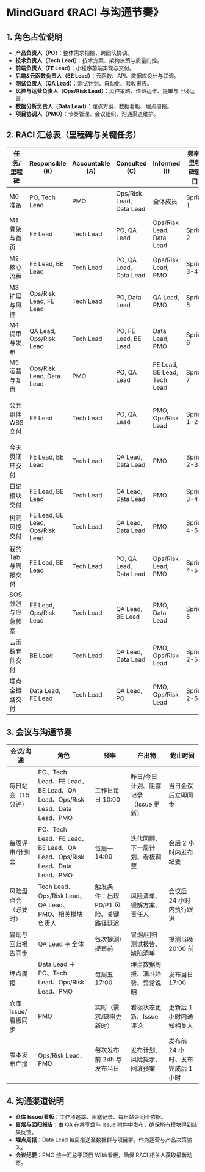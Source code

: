 ﻿# MindGuard 《RACI 与沟通节奏》

## 1. 角色占位说明
- **产品负责人（PO）**：整体需求把控、跨团队协调。
- **技术负责人（Tech Lead）**：技术方案、架构决策与质量门控。
- **前端负责人（FE Lead）**：小程序前端实现与交付。
- **后端&云函数负责人（BE Lead）**：云函数、API、数据库设计与联调。
- **测试负责人（QA Lead）**：测试计划、自动化、验收报告。
- **风控与运营负责人（Ops/Risk Lead）**：风控策略、值班运维、提审与上线运营。
- **数据分析负责人（Data Lead）**：埋点方案、数据看板、埋点周报。
- **项目协调人（PMO）**：节奏管理、会议组织、沟通渠道维护。

## 2. RACI 汇总表（里程碑与关键任务）
| 任务/里程碑 | Responsible (R) | Accountable (A) | Consulted (C) | Informed (I) | 频率/里程碑窗口 | 产出物 | 截止时间 |
| --- | --- | --- | --- | --- | --- | --- | --- |
| M0 准备 | PO, Tech Lead | PMO | Ops/Risk Lead, Data Lead | 全体成员 | Sprint 1 | 启动会纪要、需求基线、CI 环境 | Week 2 结束 |
| M1 骨架与首页 | FE Lead | Tech Lead | PO, QA Lead | Ops/Risk Lead, Data Lead | Sprint 2 | 主包骨架、今天页 MVP、体验包 | Week 4 结束 |
| M2 核心流程 | FE Lead, BE Lead | Tech Lead | PO, QA Lead, Data Lead | Ops/Risk Lead, PMO | Sprint 3-4 | 核心流程 Demo、分包联调记录、埋点验证 | Week 8 结束 |
| M3 扩展与风控 | Ops/Risk Lead, FE Lead | Tech Lead | PO, Data Lead | QA Lead, PMO | Sprint 5 | 风控能力上线、SOS 分包、监控配置 | Week 10 结束 |
| M4 提审与发布 | QA Lead, Ops/Risk Lead | Tech Lead | PO, FE Lead, BE Lead | Data Lead, PMO | Sprint 6 | 提审包、回滚预案、发布确认 | Week 12 结束 |
| M5 运营与复盘 | Ops/Risk Lead, Data Lead | PMO | PO, QA Lead | FE Lead, BE Lead, Tech Lead | Sprint 7 | 上线日报、指标看板、复盘报告 | Week 14 结束 |
| 公共组件 WBS 交付 | FE Lead | Tech Lead | PO, QA Lead | PMO, Ops/Risk Lead | Sprint 1-2 | 组件库、冒烟测试报告 | 与 WBS 任务结束同步 |
| 今天页闭环交付 | FE Lead, BE Lead | Tech Lead | QA Lead, Data Lead | PMO | Sprint 2-3 | /api/moods/today 联调记录、主流程测试报告 | Week 6 |
| 日记模块交付 | FE Lead, BE Lead | Tech Lead | QA Lead, Data Lead | PMO | Sprint 3-4 | /api/journals 联调、专项测试报告 | Week 8 |
| 树洞风控交付 | FE Lead, BE Lead, Ops/Risk Lead | Tech Lead | QA Lead, Data Lead | PMO | Sprint 4-5 | 风控演练报告、告警配置 | Week 10 |
| 我的 Tab 与周报交付 | FE Lead, BE Lead | Tech Lead | PO, QA Lead, Data Lead | Ops/Risk Lead, PMO | Sprint 4-5 | 周报接口联调、功能测试报告 | Week 10 |
| SOS 分包与应急预案 | FE Lead, Ops/Risk Lead | Tech Lead | QA Lead, BE Lead | PMO, Data Lead | Sprint 5 | SOS 演练脚本、值班计划 | Week 10 |
| 云函数套件交付 | BE Lead | Tech Lead | QA Lead, Data Lead | PMO, Ops/Risk Lead | Sprint 2-5 | 云函数代码、单测、部署记录 | 每函数上线前 |
| 埋点全链路交付 | Data Lead, FE Lead | Tech Lead | QA Lead, PO | PMO, Ops/Risk Lead | Sprint 2-5 | 埋点对照表、ClickHouse 验证 | Week 8 |

## 3. 会议与沟通节奏
| 会议/沟通 | 角色 | 频率 | 产出物 | 截止时间 |
| --- | --- | --- | --- | --- |
| 每日站会（15 分钟） | PO、Tech Lead、FE Lead、BE Lead、QA Lead、Ops/Risk Lead、Data Lead、PMO | 工作日每日 10:00 | 昨日/今日计划、阻塞记录（Issue 更新） | 当日会议后立即同步 |
| 每周评审/计划会 | PO、Tech Lead、FE Lead、BE Lead、QA Lead、Ops/Risk Lead、Data Lead、PMO | 每周一 14:00 | 迭代回顾、下一周计划、看板调整 | 会后 2 小时内发布纪要 |
| 风险盘点会（必要时） | Tech Lead、Ops/Risk Lead、QA Lead、PMO、相关模块负责人 | 触发条件：出现 P0/P1 风险、关键路径延迟 | 风险清单、缓解方案、责任人 | 会议后 24 小时内执行跟进 |
| 冒烟与回归报告同步 | QA Lead → 全体 | 每次提测/提审前 | 冒烟/回归测试报告、缺陷清单 | 提测当晚 20:00 前 |
| 埋点周报 | Data Lead → PO、Tech Lead、Ops/Risk Lead、PMO | 每周五 17:00 | 埋点数据周报、漏斗趋势、异常说明 | 发布当日 17:00 |
| 仓库 Issue/看板同步 | PMO | 实时（需求/缺陷更新时） | 看板状态更新、Issue 评论 | 更新后 1 小时内通知相关人 |
| 版本发布广播 | Ops/Risk Lead、PMO | 每次发布前 24h 与发布当日 | 发布计划、风险提示、回滚预案 | 发布前 24 小时、发布完成后 1 小时 |

## 4. 沟通渠道说明
- **仓库 Issue/看板**：工作项追踪、阻塞记录、每日站会同步依据。
- **冒烟与回归报告**：由 QA 在共享盘与 Issue 附件中发布，确保所有模块得到结果反馈。
- **埋点周报**：Data Lead 每周推送至数据群与项目群，作为运营与产品决策输入。
- **会议纪要**：PMO 统一汇总于项目 Wiki/看板，确保 RACI 相关人获取最新动态。